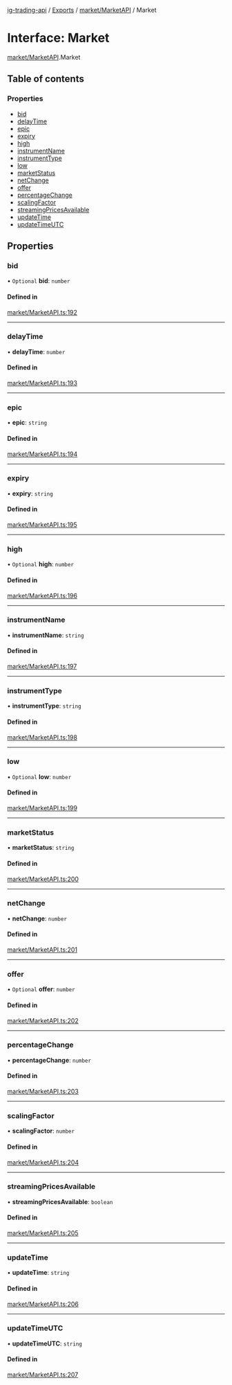 [ig-trading-api](../README.md) / [Exports](../modules.md) / [market/MarketAPI](../modules/market_MarketAPI.md) / Market

# Interface: Market

[market/MarketAPI](../modules/market_MarketAPI.md).Market

## Table of contents

### Properties

- [bid](market_MarketAPI.Market.md#bid)
- [delayTime](market_MarketAPI.Market.md#delaytime)
- [epic](market_MarketAPI.Market.md#epic)
- [expiry](market_MarketAPI.Market.md#expiry)
- [high](market_MarketAPI.Market.md#high)
- [instrumentName](market_MarketAPI.Market.md#instrumentname)
- [instrumentType](market_MarketAPI.Market.md#instrumenttype)
- [low](market_MarketAPI.Market.md#low)
- [marketStatus](market_MarketAPI.Market.md#marketstatus)
- [netChange](market_MarketAPI.Market.md#netchange)
- [offer](market_MarketAPI.Market.md#offer)
- [percentageChange](market_MarketAPI.Market.md#percentagechange)
- [scalingFactor](market_MarketAPI.Market.md#scalingfactor)
- [streamingPricesAvailable](market_MarketAPI.Market.md#streamingpricesavailable)
- [updateTime](market_MarketAPI.Market.md#updatetime)
- [updateTimeUTC](market_MarketAPI.Market.md#updatetimeutc)

## Properties

### bid

• `Optional` **bid**: `number`

#### Defined in

[market/MarketAPI.ts:192](https://github.com/bennycode/ig-trading-api/blob/98182c7/src/market/MarketAPI.ts#L192)

---

### delayTime

• **delayTime**: `number`

#### Defined in

[market/MarketAPI.ts:193](https://github.com/bennycode/ig-trading-api/blob/98182c7/src/market/MarketAPI.ts#L193)

---

### epic

• **epic**: `string`

#### Defined in

[market/MarketAPI.ts:194](https://github.com/bennycode/ig-trading-api/blob/98182c7/src/market/MarketAPI.ts#L194)

---

### expiry

• **expiry**: `string`

#### Defined in

[market/MarketAPI.ts:195](https://github.com/bennycode/ig-trading-api/blob/98182c7/src/market/MarketAPI.ts#L195)

---

### high

• `Optional` **high**: `number`

#### Defined in

[market/MarketAPI.ts:196](https://github.com/bennycode/ig-trading-api/blob/98182c7/src/market/MarketAPI.ts#L196)

---

### instrumentName

• **instrumentName**: `string`

#### Defined in

[market/MarketAPI.ts:197](https://github.com/bennycode/ig-trading-api/blob/98182c7/src/market/MarketAPI.ts#L197)

---

### instrumentType

• **instrumentType**: `string`

#### Defined in

[market/MarketAPI.ts:198](https://github.com/bennycode/ig-trading-api/blob/98182c7/src/market/MarketAPI.ts#L198)

---

### low

• `Optional` **low**: `number`

#### Defined in

[market/MarketAPI.ts:199](https://github.com/bennycode/ig-trading-api/blob/98182c7/src/market/MarketAPI.ts#L199)

---

### marketStatus

• **marketStatus**: `string`

#### Defined in

[market/MarketAPI.ts:200](https://github.com/bennycode/ig-trading-api/blob/98182c7/src/market/MarketAPI.ts#L200)

---

### netChange

• **netChange**: `number`

#### Defined in

[market/MarketAPI.ts:201](https://github.com/bennycode/ig-trading-api/blob/98182c7/src/market/MarketAPI.ts#L201)

---

### offer

• `Optional` **offer**: `number`

#### Defined in

[market/MarketAPI.ts:202](https://github.com/bennycode/ig-trading-api/blob/98182c7/src/market/MarketAPI.ts#L202)

---

### percentageChange

• **percentageChange**: `number`

#### Defined in

[market/MarketAPI.ts:203](https://github.com/bennycode/ig-trading-api/blob/98182c7/src/market/MarketAPI.ts#L203)

---

### scalingFactor

• **scalingFactor**: `number`

#### Defined in

[market/MarketAPI.ts:204](https://github.com/bennycode/ig-trading-api/blob/98182c7/src/market/MarketAPI.ts#L204)

---

### streamingPricesAvailable

• **streamingPricesAvailable**: `boolean`

#### Defined in

[market/MarketAPI.ts:205](https://github.com/bennycode/ig-trading-api/blob/98182c7/src/market/MarketAPI.ts#L205)

---

### updateTime

• **updateTime**: `string`

#### Defined in

[market/MarketAPI.ts:206](https://github.com/bennycode/ig-trading-api/blob/98182c7/src/market/MarketAPI.ts#L206)

---

### updateTimeUTC

• **updateTimeUTC**: `string`

#### Defined in

[market/MarketAPI.ts:207](https://github.com/bennycode/ig-trading-api/blob/98182c7/src/market/MarketAPI.ts#L207)
